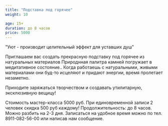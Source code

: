 ```yaml
---
title: "Подставка под горячее"
weight: 10

age: 15+
duration: до 8 часов
price: 5000
---
```

"Уют - производит целительный эффект для уставших душ"

Приглашаем вас создать прекрасную подставку под горячее из натуральных материалов
Природнная палитра камней погружает в медитативное состояние..
Когда работаешь с натуральными, живыми материалами они буд-то исцеляют и придают энергии, время пролетает незаметно.

Приходите заряжаться творчеством и создавать утилитарную, эксклюзивную вещицу!

Стоимость мастер-класса 5000 руб.
При единовременной записи 2 человек скидка 500 руб каждому!
Продолжительность: до 8 часов. Можно разбить на 2-3 дня.
Записаться на удобное время можно по тел. 8911-082-56-00 или написав нам сообщение.